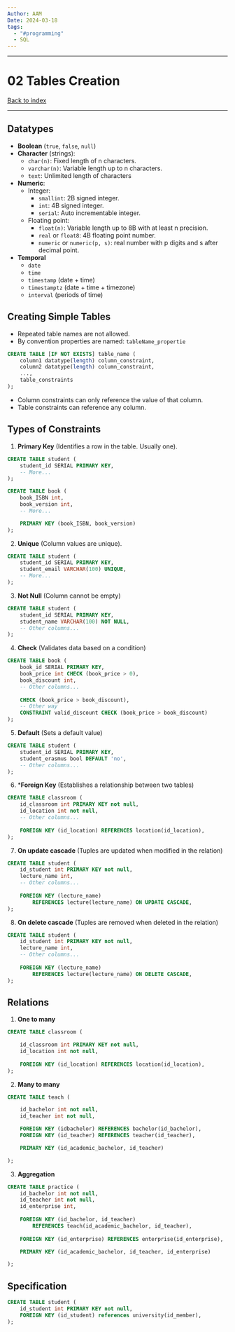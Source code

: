 ```yaml
---
Author: AAM
Date: 2024-03-18
tags:
  - "#programming"
  - SQL
---
```


---
# 02 Tables Creation

[Back to index](../../DATABASES.md)

---

## Datatypes

- **Boolean** (`true`, `false`, `null`)
- **Character** (strings):
	- `char(n)`: Fixed length of n characters.
	- `varchar(n)`: Variable length up to n characters.
	- `text`: Unlimited length of characters
- **Numeric**:
	- Integer:
		- `smallint`: 2B signed integer.
		- `int`: 4B signed integer.
		- `serial`: Auto incrementable integer.
	- Floating point:
		- `float(n)`: Variable length up to 8B with at least n precision.
		- `real` or `float8`: 4B floating point number.
		- `numeric` or `numeric(p, s)`: real number with p digits and s after decimal point.
- **Temporal**
	- `date`
	- `time`
	- `timestamp` (date + time)
	- `timestamptz` (date + time + timezone)
	- `interval` (periods of time)

## Creating Simple Tables

- Repeated table names are not allowed.
- By convention properties are named: `tableName_propertie`

```sql
CREATE TABLE [IF NOT EXISTS] table_name (
    column1 datatype(length) column_constraint,
    column2 datatype(length) column_constraint,
    ...,
    table_constraints
);
```

- Column constraints can only reference the value of that column.
- Table constraints can reference any column.
## Types of Constraints

1. **Primary Key** (Identifies a row in the table. Usually one).
```sql
CREATE TABLE student (
	student_id SERIAL PRIMARY KEY,
	-- More...
);

CREATE TABLE book (
	book_ISBN int,
	book_version int,
	-- More...

	PRIMARY KEY (book_ISBN, book_version)
);
```

2. **Unique** (Column values are unique).
```sql
CREATE TABLE student (
	student_id SERIAL PRIMARY KEY,
	student_email VARCHAR(100) UNIQUE,
	-- More...
);
```

3. **Not Null** (Column cannot  be empty)
```sql
CREATE TABLE student (
	student_id SERIAL PRIMARY KEY,
	student_name VARCHAR(100) NOT NULL,
	-- Other columns...
);
```

4. **Check** (Validates data based on a condition)
```sql
CREATE TABLE book (
	book_id SERIAL PRIMARY KEY,
	book_price int CHECK (book_price > 0),
	book_discount int,
	-- Other columns...
	
	CHECK (book_price > book_discount),
	-- Other way
	CONSTRAINT valid_discount CHECK (book_price > book_discount)
);
```

5. **Default** (Sets a default value)
```sql
CREATE TABLE student (
	student_id SERIAL PRIMARY KEY,
	student_erasmus bool DEFAULT 'no',
	-- Other columns...
);
```

6. ***Foreign Key** (Establishes a relationship between two tables)
```sql
CREATE TABLE classroom (
    id_classroom int PRIMARY KEY not null,
    id_location int not null,
    -- Other columns...
    
    FOREIGN KEY (id_location) REFERENCES location(id_location),
);
```

7. **On update cascade** (Tuples are updated when modified in the relation)
```sql
CREATE TABLE student (
    id_student int PRIMARY KEY not null,
    lecture_name int,
    -- Other columns...
    
    FOREIGN KEY (lecture_name)
	    REFERENCES lecture(lecture_name) ON UPDATE CASCADE,
);
```

8. **On delete cascade** (Tuples are removed when deleted in the relation)
```sql
CREATE TABLE student (
    id_student int PRIMARY KEY not null,
    lecture_name int,
    -- Other columns...
    
    FOREIGN KEY (lecture_name)
	    REFERENCES lecture(lecture_name) ON DELETE CASCADE,
);
```

## Relations

1. **One to many**
```sql
CREATE TABLE classroom (

    id_classroom int PRIMARY KEY not null,
    id_location int not null,
    
    FOREIGN KEY (id_location) REFERENCES location(id_location),
);
```
2. **Many to many**
```sql
CREATE TABLE teach (

    id_bachelor int not null,
    id_teacher int not null,

    FOREIGN KEY (idbachelor) REFERENCES bachelor(id_bachelor),
	FOREIGN KEY (id_teacher) REFERENCES teacher(id_teacher),

    PRIMARY KEY (id_academic_bachelor, id_teacher)

);
```
3. **Aggregation**
```sql
CREATE TABLE practice (
    id_bachelor int not null,
    id_teacher int not null,
    id_enterprise int,
    
    FOREIGN KEY (id_bachelor, id_teacher)
	    REFERENCES teach(id_academic_bachelor, id_teacher),
	    
    FOREIGN KEY (id_enterprise) REFERENCES enterprise(id_enterprise),

    PRIMARY KEY (id_academic_bachelor, id_teacher, id_enterprise)

);
```

## Specification

```SQL
CREATE TABLE student (
    id_student int PRIMARY KEY not null,
    FOREIGN KEY (id_student) references university(id_member),
);
```